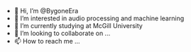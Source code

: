 - 👋 Hi, I’m @BygoneEra
- 👀 I’m interested in audio processing and machine learning
- 🌱 I’m currently studying at McGill University
- 💞️ I’m looking to collaborate on ...
- 📫 How to reach me ...

<!---
BygoneEra/BygoneEra is a ✨ special ✨ repository because its `README.md` (this file) appears on your GitHub profile.
You can click the Preview link to take a look at your changes.
--->
